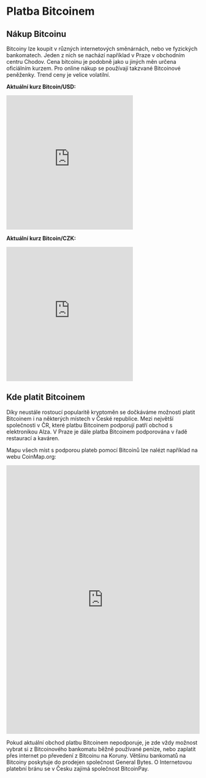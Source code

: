 # Platba Bitcoinem

## Nákup Bitcoinu

Bitcoiny lze koupit v různých internetových směnárnách, nebo ve fyzických bankomatech. Jeden z nich se nachází například v Praze v obchodním centru Chodov. Cena bitcoinu je podobně jako u jiných měn určena oficiálním kurzem. Pro online nákup se používají takzvané Bitcoinové peněženky. Trend ceny je velice volatilní.

**Aktuální kurz Bitcoin/USD:**

<iframe src="https://test.skaramart.in/usd.html" width="330" height="350" frameBorder="0"></iframe>

**Aktuální kurz Bitcoin/CZK:**

<iframe src="https://test.skaramart.in" width="330" height="350" frameBorder="0"></iframe>

## Kde platit Bitcoinem

Díky neustále rostoucí popularitě kryptoměn se dočkáváme možnosti platit Bitcoinem i na některých místech v České republice. Mezi největší společnosti v ČR, které platbu Bitcoinem podporují patří obchod s elektronikou Alza. V Praze je dále platba Bitcoinem podporována v řadě restaurací a kaváren.

Mapu všech míst s podporou plateb pomocí Bitcoinů lze nalézt například na webu CoinMap.org:

<iframe src="https://coinmap.org/#/map/50.01656413/14.44702148/9" width="100%" height="700" frameBorder="0"></iframe>

Pokud aktuální obchod platbu Bitcoinem nepodporuje, je zde vždy možnost vybrat si z Bitcoinového bankomatu běžně používané peníze, nebo zaplatit přes internet po převedení z Bitcoinu na Koruny. Většinu bankomatů na Bitcoiny poskytuje do prodejen společnost General Bytes. O Internetovou platební bránu se v Česku zajímá společnost BitcoinPay.
